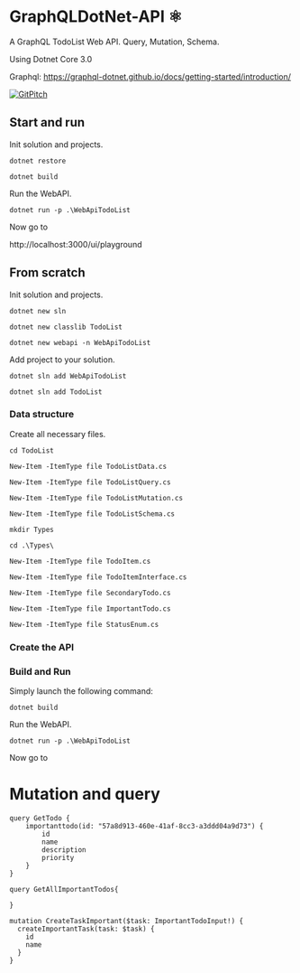 # GraphQLDotNet-API ⚛️

A GraphQL TodoList Web API. 
Query, Mutation, Schema.

Using Dotnet Core 3.0 

Graphql: https://graphql-dotnet.github.io/docs/getting-started/introduction/

[![GitPitch](https://gitpitch.com/assets/badge.svg)](https://gitpitch.com/pipic1/GraphQLDotNet-API)

## Start and run

Init solution and projects.

`dotnet restore`

`dotnet build`

Run the WebAPI.

`dotnet run -p .\WebApiTodoList`

Now go to 

http://localhost:3000/ui/playground

## From scratch

Init solution and projects.

`dotnet new sln`

`dotnet new classlib TodoList`

`dotnet new webapi -n WebApiTodoList`

Add project to your solution.

`dotnet sln add WebApiTodoList`

`dotnet sln add TodoList`

### Data structure

Create all necessary files.

```
cd TodoList

New-Item -ItemType file TodoListData.cs

New-Item -ItemType file TodoListQuery.cs

New-Item -ItemType file TodoListMutation.cs

New-Item -ItemType file TodoListSchema.cs

mkdir Types

cd .\Types\

New-Item -ItemType file TodoItem.cs

New-Item -ItemType file TodoItemInterface.cs

New-Item -ItemType file SecondaryTodo.cs

New-Item -ItemType file ImportantTodo.cs

New-Item -ItemType file StatusEnum.cs

```

### Create the API 


### Build and Run

Simply launch the following command:


`dotnet build`

Run the WebAPI.

`dotnet run -p .\WebApiTodoList`

Now go to 




# Mutation and query 
```
query GetTodo {
	importanttodo(id: "57a8d913-460e-41af-8cc3-a3ddd04a9d73") {
		id
		name
		description
		priority
	}
}
```

```
query GetAllImportantTodos{
  
}
```


```
mutation CreateTaskImportant($task: ImportantTodoInput!) {
  createImportantTask(task: $task) {
    id
    name
  }
}
```






